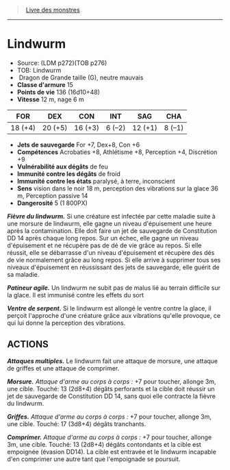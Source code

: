﻿> [Livre des monstres](tome_of_beasts.md)

---

# Lindwurm

- Source: (LDM p272)(TOB p276)
- TOB: Lindwurm
-  Dragon de Grande taille (G), neutre mauvais
- **Classe d'armure** 15
- **Points de vie** 136 (16d10+48)
- **Vitesse** 12 m, nage 6 m

|FOR|DEX|CON|INT|SAG|CHA|
|---|---|---|---|---|---|
|18 (+4)|20 (+5)|16 (+3)|6 (–2)|12 (+1)|8 (–1)|

- **Jets de sauvegarde** For +7, Dex+8, Con +6
- **Compétences** Acrobaties +8, Athlétisme +8, Perception +4, Discrétion +9
- **Vulnérabilité aux dégâts** de feu
- **Immunité contre les dégâts** de froid
- **Immunité contre les états** paralysé, à terre, inconscient
- **Sens** vision dans le noir 18 m, perception des vibrations sur la glace 36 m, Perception passive 14
- **Dangerosité** 5 (1 800PX)

**_Fièvre du lindwurm._** Si une créature est infectée par cette maladie suite à une morsure de lindwurm, elle gagne un niveau d'épuisement une heure après la contamination. Elle doit faire un jet de sauvegarde de Constitution DD 14 après chaque long repos. Sur un échec, elle gagne un niveau d'épuisement et ne récupère pas de dé de vie grâce au repos. Si elle réussit, elle se débarrasse d'un niveau d'épuisement et récupère des dés de vie normalement grâce au long repos. Si elle arrive à supprimer tous ses niveaux d'épuisement en réussissant des jets de sauvegarde, elle guérit de sa maladie.

**_Patineur agile._** Un lindwurm ne subit pas de malus lié au terrain difficile sur la glace. Il est immunisé contre les effets du sort

**_Ventre de serpent._** Si le lindwurm est allongé le ventre contre la glace, il perçoit l'approche d'une créature grâce aux vibrations qu'elle provoque, ce qui lui donne la perception des vibrations.

## ACTIONS

**_Attaques multiples._** Le lindwurm fait une attaque de morsure, une attaque de griffes et une attaque de comprimer.

**_Morsure._** _Attaque d'arme au corps à corps :_ +7 pour toucher, allonge 3m, une cible. Touché: 13 (2d8+4) dégâts perforants et la cible doit réussir un jet de sauvegarde de Constitution DD 14, sans quoi elle contracte la fièvre du lindwurm.

**_Griffes._** _Attaque d'arme au corps à corps :_ +7 pour toucher, allonge 3m, une cible. Touché: 17 (3d8+4) dégâts tranchants.

**_Comprimer._** _Attaque d'arme au corps à corps :_ +7 pour toucher, allonge 3m, une cible. Touché: 13 (2d8+4) dégâts contondants et la cible est empoignée (évasion DD14). La cible est entravée et le lindwurm incapable d'en comprimer une autre tant que l'empoignade se poursuit.

